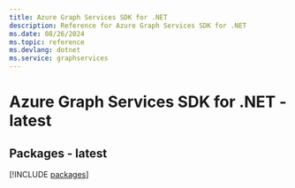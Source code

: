```yaml
---
title: Azure Graph Services SDK for .NET
description: Reference for Azure Graph Services SDK for .NET
ms.date: 08/26/2024
ms.topic: reference
ms.devlang: dotnet
ms.service: graphservices
---
```

# Azure Graph Services SDK for .NET - latest
## Packages - latest
[!INCLUDE [packages](graph-services-index.md)]